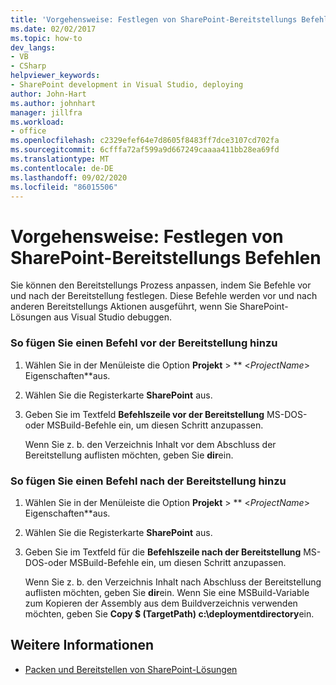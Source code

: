 ```yaml
---
title: 'Vorgehensweise: Festlegen von SharePoint-Bereitstellungs Befehlen | Microsoft-Dokumentation'
ms.date: 02/02/2017
ms.topic: how-to
dev_langs:
- VB
- CSharp
helpviewer_keywords:
- SharePoint development in Visual Studio, deploying
author: John-Hart
ms.author: johnhart
manager: jillfra
ms.workload:
- office
ms.openlocfilehash: c2329efef64e7d8605f8483ff7dce3107cd702fa
ms.sourcegitcommit: 6cfffa72af599a9d667249caaaa411bb28ea69fd
ms.translationtype: MT
ms.contentlocale: de-DE
ms.lasthandoff: 09/02/2020
ms.locfileid: "86015506"
---
```

# <a name="how-to-set-sharepoint-deployment-commands"></a>Vorgehensweise: Festlegen von SharePoint-Bereitstellungs Befehlen
  Sie können den Bereitstellungs Prozess anpassen, indem Sie Befehle vor und nach der Bereitstellung festlegen. Diese Befehle werden vor und nach anderen Bereitstellungs Aktionen ausgeführt, wenn Sie SharePoint-Lösungen aus Visual Studio debuggen.

### <a name="to-add-a-pre-deployment-command"></a>So fügen Sie einen Befehl vor der Bereitstellung hinzu

1. Wählen Sie in der Menüleiste die Option **Projekt**  >  ** \<*ProjectName*> Eigenschaften**aus.

2. Wählen Sie die Registerkarte **SharePoint** aus.

3. Geben Sie im Textfeld **Befehlszeile vor der Bereitstellung** MS-DOS-oder MSBuild-Befehle ein, um diesen Schritt anzupassen.

     Wenn Sie z. b. den Verzeichnis Inhalt vor dem Abschluss der Bereitstellung auflisten möchten, geben Sie **dir**ein.

### <a name="to-add-a-post-deployment-command"></a>So fügen Sie einen Befehl nach der Bereitstellung hinzu

1. Wählen Sie in der Menüleiste die Option **Projekt**  >  ** \<*ProjectName*> Eigenschaften**aus.

2. Wählen Sie die Registerkarte **SharePoint** aus.

3. Geben Sie im Textfeld für die **Befehlszeile nach der Bereitstellung** MS-DOS-oder MSBuild-Befehle ein, um diesen Schritt anzupassen.

     Wenn Sie z. b. den Verzeichnis Inhalt nach Abschluss der Bereitstellung auflisten möchten, geben Sie **dir**ein. Wenn Sie eine MSBuild-Variable zum Kopieren der Assembly aus dem Buildverzeichnis verwenden möchten, geben Sie **Copy $ (TargetPath) c:\deploymentdirectory**ein.

## <a name="see-also"></a>Weitere Informationen
- [Packen und Bereitstellen von SharePoint-Lösungen](../sharepoint/packaging-and-deploying-sharepoint-solutions.md)
